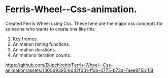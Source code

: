 # Ferris-Wheel--Css-animation.
Created Ferris Wheel using Css. 
These here are the major css concepts for someone who wants to create one like this: 
1. Key frames.
2. Animation timing functions.
3. Animation durations.
4. Animations iteration counts.



https://github.com/Ekipchirchir/Ferris-Wheel--Css-animation/assets/130069395/6d42f031-ffcb-4775-b73d-7aee875b1f5f




